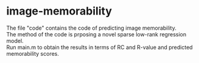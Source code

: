 # image-memorability
The file "code" contains the code of predicting image memorability. \
The method of the code is prposing a novel sparse low-rank regression model.\
Run main.m to obtain the results in terms of RC and R-value and predicted memorability scores.